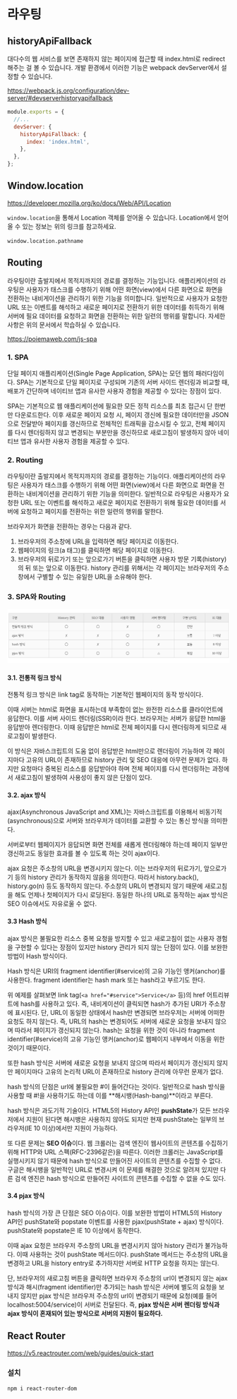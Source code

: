 # 라우팅

## historyApiFallback

대다수의 웹 서비스를 보면 존재하지 않는 페이지에 접근할 때 index.html로 redirect 해주는 걸 볼 수 있습니다. 개발 환경에서 이러한 기능은 webpack devServer에서 설정할 수 있습니다.

<https://webpack.js.org/configuration/dev-server/#devserverhistoryapifallback>

```js
module.exports = {
  //...
  devServer: {
    historyApiFallback: {
      index: 'index.html',
    },
  },
};
```

## Window.location

<https://developer.mozilla.org/ko/docs/Web/API/Location>

`window.location`을 통해서 Location 객체를 얻어올 수 있습니다. Location에서 얻어올 수 있는 정보는 위의 링크를 참고하세요.

`window.location.pathname`

## Routing

라우팅이란 출발지에서 목적지까지의 경로를 결정하는 기능입니다. 애플리케이션의 라우팅은 사용자가 태스크를 수행하기 위해 어떤 화면(view)에서 다른 화면으로 화면을 전환하는 내비게이션을 관리하기 위한 기능을 의미합니다. 일반적으로 사용자가 요청한 URL 또는 이벤트를 해석하고 새로운 페이지로 전환하기 위한 데이터를 취득하기 위해 서버에 필요 데이터를 요청하고 화면을 전환하는 위한 일련의 행위를 말합니다. 자세한 사항은 위의 문서에서 학습하실 수 있습니다.

<https://poiemaweb.com/js-spa>

### 1. SPA

단일 페이지 애플리케이션(Single Page Application, SPA)는 모던 웹의 패러다임이다. SPA는 기본적으로 단일 페이지로 구성되며 기존의 서버 사이드 렌더링과 비교할 때, 배포가 간단하며 네이티브 앱과 유사한 사용자 경험을 제공할 수 있다는 장점이 있다.

SPA는 기본적으로 웹 애플리케이션에 필요한 모든 정적 리소스를 최초 접근시 단 한번만 다운로드한다. 이후 새로운 페이지 요청 시, 페이지 갱신에 필요한 데이터만을 JSON으로 전달받아 페이지를 갱신하므로 전체적인 트래픽을 감소시킬 수 있고, 전체 페이지를 다시 렌더링하지 않고 변경되는 부분만을 갱신하므로 새로고침이 발생하지 않아 네이티브 앱과 유사한 사용자 경험을 제공할 수 있다.

### 2. Routing

라우팅이란 출발지에서 목적지까지의 경로를 결정하는 기능이다. 애플리케이션의 라우팅은 사용자가 태스크를 수행하기 위해 어떤 화면(view)에서 다른 화면으로 화면을 전환하는 내비게이션을 관리하기 위한 기능을 의미한다. 일반적으로 라우팅은 사용자가 요청한 URL 또는 이벤트를 해석하고 새로운 페이지로 전환하기 위해 필요한 데이터를 서버에 요청하고 페이지를 전환하는 위한 일련의 행위를 말한다.

브라우저가 화면을 전환하는 경우는 다음과 같다.

1. 브라우저의 주소창에 URL을 입력하면 해당 페이지로 이동한다.
2. 웹페이지의 링크(a 태그)를 클릭하면 해당 페이지로 이동한다.
3. 브라우저의 뒤로가기 또는 앞으로가기 버튼을 클릭하면 사용자 방문 기록(history)의 뒤 또는 앞으로 이동한다. history 관리를 위해서는 각 페이지는 브라우저의 주소창에서 구별할 수 있는 유일한 URL을 소유해야 한다.

### 3. SPA와 Routing

![SPA with Table](2022-07-06-16-56-03.png)

#### 3.1. 전통적 링크 방식

전통적 링크 방식은 link tag로 동작하는 기본적인 웹페이지의 동작 방식이다.

이때 서버는 html로 화면을 표시하는데 부족함이 없는 완전한 리소스를 클라이언트에 응답한다. 이를 서버 사이드 렌더링(SSR)이라 한다. 브라우저는 서버가 응답한 html을 응답받아 렌더링한다. 이때 응답받은 html로 전체 페이지를 다시 렌더링하게 되므로 새로고침이 발생한다.

이 방식은 자바스크립트의 도움 없이 응답받은 html만으로 렌더링이 가능하며 각 페이지마다 고유의 URL이 존재하므로 history 관리 및 SEO 대응에 아무런 문제가 없다. 하지만 요청마다 중복된 리소스를 응답받아야 하며 전체 페이지를 다시 렌더링하는 과정에서 새로고침이 발생하여 사용성이 좋지 않은 단점이 있다.

#### 3.2. ajax 방식

ajax(Asynchronous JavaScript and XML)는 자바스크립트를 이용해서 비동기적(asynchronous)으로 서버와 브라우저가 데이터를 교환할 수 있는 통신 방식을 의미한다.

서버로부터 웹페이지가 응답되면 화면 전체를 새롭게 렌더링해야 하는데 페이지 일부만 갱신하고도 동일한 효과를 볼 수 있도록 하는 것이 ajax이다.

ajax 요청은 주소창의 URL을 변경시키지 않는다. 이는 브라우저의 뒤로가기, 앞으로가기 등의 history 관리가 동작하지 않음을 의미한다. 따라서 history.back(), history.go(n) 등도 동작하지 않는다. 주소창의 URL이 변경되지 않기 때문에 새로고침을 해도 언제나 첫페이지가 다시 로딩된다. 동일한 하나의 URL로 동작하는 ajax 방식은 SEO 이슈에서도 자유로울 수 없다.

#### 3.3 Hash 방식

ajax 방식은 불필요한 리소스 중복 요청을 방지할 수 있고 새로고침이 없는 사용자 경험을 구현할 수 있다는 장점이 있지만 history 관리가 되지 않는 단점이 있다. 이를 보완한 방법이 Hash 방식이다.

Hash 방식은 URI의 fragment identifier(#service)의 고유 기능인 앵커(anchor)를 사용한다. fragment identifier는 hash mark 또는 hash라고 부르기도 한다.

위 예제를 살펴보면 link tag(`<a href="#service">Service</a>` 등)의 href 어트리뷰트에 hash를 사용하고 있다. 즉, 내비게이션이 클릭되면 hash가 추가된 URI가 주소창에 표시된다. 단, URL이 동일한 상태에서 hash만 변경되면 브라우저는 서버에 어떠한 요청도 하지 않는다. 즉, URL의 hash는 변경되어도 서버에 새로운 요청을 보내지 않으며 따라서 페이지가 갱신되지 않는다. hash는 요청을 위한 것이 아니라 fragment identifier(#service)의 고유 기능인 앵커(anchor)로 웹페이지 내부에서 이동을 위한 것이기 때문이다.

또한 hash 방식은 서버에 새로운 요청을 보내지 않으며 따라서 페이지가 갱신되지 않지만 페이지마다 고유의 논리적 URL이 존재하므로 history 관리에 아무런 문제가 없다.

hash 방식의 단점은 url에 불필요한 #이 들어간다는 것이다. 일반적으로 hash 방식을 사용할 때 #!을 사용하기도 하는데 이를 **해시뱅(Hash-bang)**이라고 부른다.

hash 방식은 과도기적 기술이다. HTML5의 History API인 **pushState**가 모든 브라우저에서 지원이 된다면 해시뱅은 사용하지 않아도 되지만 현재 pushState는 일부의 브라우저(IE 10 이상)에서만 지원이 가능하다.

또 다른 문제는 **SEO 이슈**이다. 웹 크롤러는 검색 엔진이 웹사이트의 콘텐츠를 수집하기 위해 HTTP와 URL 스펙(RFC-2396같은)을 따른다. 이러한 크롤러는 JavaScript를 실행시키지 않기 때문에 hash 방식으로 만들어진 사이트의 콘텐츠를 수집할 수 없다. 구글은 해시뱅을 일반적인 URL로 변경시켜 이 문제를 해결한 것으로 알려져 있지만 다른 검색 엔진은 hash 방식으로 만들어진 사이트의 콘텐츠를 수집할 수 없을 수도 있다.

#### 3.4 pjax 방식

hash 방식의 가장 큰 단점은 SEO 이슈이다. 이를 보완한 방법이 HTML5의 History API인 pushState와 popstate 이벤트를 사용한 pjax(pushState + ajax) 방식이다. pushState와 popstate은 IE 10 이상에서 동작한다.

이때 ajax 요청은 브라우저 주소창의 URL을 변경시키지 않아 history 관리가 불가능하다. 이때 사용하는 것이 pushState 메서드이다. pushState 메서드는 주소창의 URL을 변경하고 URL을 history entry로 추가하지만 서버로 HTTP 요청을 하지는 않는다.

단, 브라우저의 새로고침 버튼을 클릭하면 브라우저 주소창의 url이 변경되지 않는 ajax 방식과 해시(fragment identifier)만 추가되는 hash 방식은 서버에 별도의 요청을 보내지 않지만 pjax 방식은 브라우저 주소창의 url이 변경되기 때문에 요청(예를 들어 localhost:5004/service)이 서버로 전달된다. 즉, **pjax 방식은 서버 렌더링 방식과 ajax 방식이 혼재되어 있는 방식으로 서버의 지원이 필요하다.**

## React Router

<https://v5.reactrouter.com/web/guides/quick-start>

### 설치

```bash
npm i react-router-dom
```
